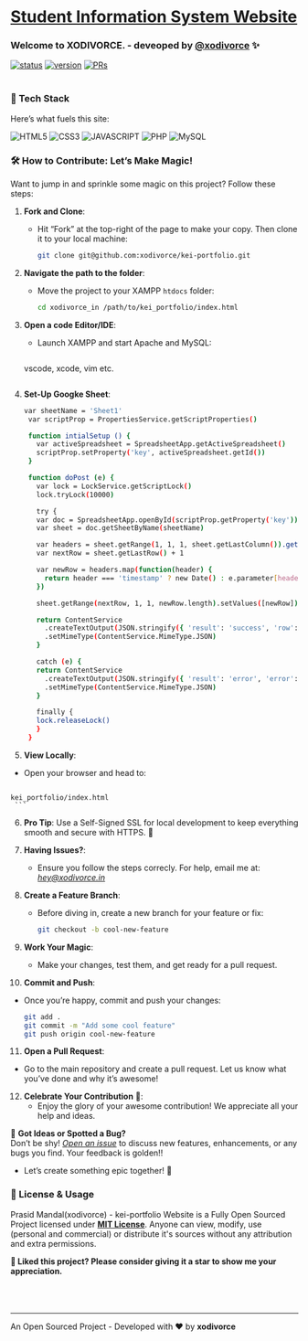 # [Student Information System Website](https://github.com/xodivorce/kei-portfolio)

### Welcome to XODIVORCE. - deveoped by [@xodivorce](https://instagram.com/xodivorce) ✨
[![status](https://img.shields.io/badge/status-active-brightgreen.svg?style=flat)](https://github.com/xodivorce/kei-portfolio)
[![version](https://img.shields.io/badge/version-v1.1.5-yellow.svg?style=flat)](https://github.com/xodivorce/kei-portfolio/)
[![PRs](https://img.shields.io/badge/PRs-welcome-blue.svg?style=flat)](https://github.com/xodivorce/kei-portfolio/)
<br></br>

### 📌 Tech Stack

Here’s what fuels this site:

![HTML5](https://img.shields.io/badge/html5-%23E34F26.svg?style=for-the-badge&logo=html5&logoColor=white)
![CSS3](https://img.shields.io/badge/css3-%231572B6.svg?style=for-the-badge&logo=css3&logoColor=white)
![JAVASCRIPT](https://img.shields.io/badge/javascript-%23323330.svg?style=for-the-badge&logo=javascript&logoColor=%23F7DF1E)
![PHP](https://img.shields.io/badge/php-%23777BB4.svg?style=for-the-badge&logo=php&logoColor=white)
![MySQL](https://img.shields.io/badge/mysql-%2300f.svg?style=for-the-badge&logo=mysql&logoColor=white)

### 🛠️ How to Contribute: Let’s Make Magic!

Want to jump in and sprinkle some magic on this project? Follow these steps:

1. **Fork and Clone**:
   - Hit “Fork” at the top-right of the page to make your copy. Then clone it to your local machine:
     ```bash
     git clone git@github.com:xodivorce/kei-portfolio.git
     ```

2. **Navigate the path to the folder**:
   - Move the project to your XAMPP `htdocs` folder:
     ```bash
     cd xodivorce_in /path/to/kei_portfolio/index.html
     ```

3. **Open a code Editor/IDE**:
   - Launch XAMPP and start Apache and MySQL:
     ```bash
   vscode, xcode, vim etc.
     ```
4. **Set-Up Googke Sheet**:
   ```bash
   var sheetName = 'Sheet1'
    var scriptProp = PropertiesService.getScriptProperties()

    function intialSetup () {
      var activeSpreadsheet = SpreadsheetApp.getActiveSpreadsheet()
      scriptProp.setProperty('key', activeSpreadsheet.getId())
    }

    function doPost (e) {
      var lock = LockService.getScriptLock()
      lock.tryLock(10000)

      try {
      var doc = SpreadsheetApp.openById(scriptProp.getProperty('key'))
      var sheet = doc.getSheetByName(sheetName)

      var headers = sheet.getRange(1, 1, 1, sheet.getLastColumn()).getValues()[0]
      var nextRow = sheet.getLastRow() + 1

      var newRow = headers.map(function(header) {
        return header === 'timestamp' ? new Date() : e.parameter[header]
      })

      sheet.getRange(nextRow, 1, 1, newRow.length).setValues([newRow])

      return ContentService
        .createTextOutput(JSON.stringify({ 'result': 'success', 'row': nextRow }))
        .setMimeType(ContentService.MimeType.JSON)
      }

      catch (e) {
      return ContentService
        .createTextOutput(JSON.stringify({ 'result': 'error', 'error': e }))
        .setMimeType(ContentService.MimeType.JSON)
      }

      finally {
      lock.releaseLock()
      }
    }
   ```

 5. **View Locally**:
   - Open your browser and head to:
     ```bash
    kei_portfolio/index.html
     ```

6. **Pro Tip**: Use a Self-Signed SSL for local development to keep everything smooth and secure with HTTPS. 🔐

7. **Having Issues?**:
   - Ensure you follow the steps correcly. For help, email me at:
     *hey@xodivorce.in*

8. **Create a Feature Branch**:
   - Before diving in, create a new branch for your feature or fix:
     ```bash
     git checkout -b cool-new-feature
     ```

9. **Work Your Magic**:
   - Make your changes, test them, and get ready for a pull request.

10. **Commit and Push**:
   - Once you’re happy, commit and push your changes:
     ```bash
     git add .
     git commit -m "Add some cool feature"
     git push origin cool-new-feature
     ```

11. **Open a Pull Request**:
   - Go to the main repository and create a pull request. Let us know what you’ve done and why it’s awesome!

12. **Celebrate Your Contribution** 🎉:
    - Enjoy the glory of your awesome contribution! We appreciate all your help and ideas.

🚀 **Got Ideas or Spotted a Bug?**  
Don’t be shy! [*Open an issue*](https://github.com/xodivorce/kei-portfolio/issues) to discuss new features, enhancements, or any bugs you find. Your feedback is golden!!

- Let’s create something epic together! 🌟


### 📝 License & Usage

Prasid Mandal(xodivorce) - kei-portfolio Website is a Fully Open Sourced Project licensed under [**MIT License**](LICENSE.txt). Anyone can view, modify, use (personal and commercial) or distribute it's sources without any attribution and extra permissions.

**🌟 Liked this project? Please consider giving it a star to show me your appreciation.**
<br></br>
<br></br>

****

An Open Sourced Project - Developed with ❤️ by **xodivorce**
